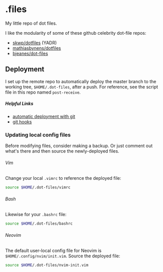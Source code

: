 # .files

My little repo of dot files.

I like the modularity of some of these github celebrity dot-file repos:

* [skwp/dotfiles](https://github.com/skwp/dotfiles) (YADR)
* [mathiasbynens/dotfiles](https://github.com/mathiasbynens/dotfiles)
* [bjeanes/dot-files](https://github.com/bjeanes/dot-files)

## Deployment

I set up the remote repo to automatically deploy the master branch to the
working tree, `$HOME/.dot-files`, after a push. For reference, see the script
file in this repo named `post-receive`.

##### Helpful Links

* [automatic deployment with git](https://www.digitalocean.com/community/tutorials/how-to-set-up-automatic-deployment-with-git-with-a-vps)
* [git hooks](https://git-scm.com/book/en/v2/Customizing-Git-Git-Hooks)

### Updating local config files

Before modifying files, consider making a backup. Or just comment out what's
there and then source the newly-deployed files.

###### Vim

Change your local `.vimrc` to reference the deployed file:

```bash
source $HOME/.dot-files/vimrc
```

###### Bash

Likewise for your `.bashrc` file:

```bash
source $HOME/.dot-files/bashrc
```

###### Neovim

The default user-local config file for Neovim is `$HOME/.config/nvim/init.vim`.
Source the deployed file:

```bash
source $HOME/.dot-files/nvim-init.vim
```
